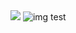 <!DOCTYPE html>
<html>

<head>
  <meta charset="utf-8">
  <meta name="viewport" content="width=device-width">
  <title>replit</title>
  <link href="./style.css" rel="stylesheet" type="text/css" />
</head>

<body>
  <img src="./abdo.jpg" />
  <img src="./imgresrt.jpg" alt="img test" />
  <script src="script.js"></script>
</body>

</html>

